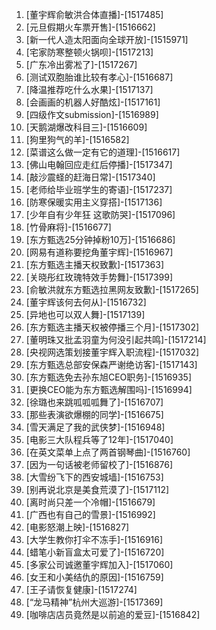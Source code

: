 
1. [董宇辉俞敏洪合体直播]-[1517485]
1. [元旦假期火车票开售]-[1516662]
1. [新一代人造太阳面向全球开放]-[1515971]
1. [宅家防寒整顿火锅呗]-[1517213]
1. [广东冷出雾凇了]-[1517267]
1. [测试双胞胎谁比较有孝心]-[1516687]
1. [降温推荐吃什么水果]-[1517137]
1. [会画画的机器人好酷炫]-[1517161]
1. [四级作文submission]-[1516989]
1. [天鹅湖爆改科目三]-[1516609]
1. [狗里狗气的羊]-[1516582]
1. [菜谱这么做一定有它的道理]-[1516617]
1. [佛山电翰回应走红后停播]-[1517347]
1. [敲沙震蛏的赶海日常]-[1517340]
1. [老师给毕业班学生的寄语]-[1517237]
1. [防寒保暖实用主义穿搭]-[1517136]
1. [少年自有少年狂 这歌防哭]-[1517096]
1. [竹骨麻将]-[1516677]
1. [东方甄选25分钟掉粉10万]-[1516686]
1. [网易有道称要挖角董宇辉]-[1516967]
1. [东方甄选主播天权致歉]-[1517363]
1. [关晓彤红玫瑰特效手势舞]-[1517399]
1. [俞敏洪就东方甄选拉黑网友致歉]-[1517265]
1. [董宇辉该何去何从]-[1516732]
1. [异地也可以双人舞]-[1517139]
1. [东方甄选主播天权被停播三个月]-[1517302]
1. [董明珠又批孟羽童为何没引起共鸣]-[1517214]
1. [央视网选策划接董宇辉入职流程]-[1517032]
1. [东方甄选总部安保森严谢绝访客]-[1517143]
1. [东方甄选免去孙东旭CEO职务]-[1516935]
1. [更换CEO能为东方甄选解围吗]-[1516994]
1. [徐璐也来跳呱呱呱舞了]-[1516707]
1. [那些表演欲爆棚的同学]-[1516675]
1. [雪天满足了我的武侠梦]-[1516948]
1. [电影三大队程兵等了12年]-[1517040]
1. [在英文菜单上点了两首钢琴曲]-[1516760]
1. [因为一句话被老师留校了]-[1516876]
1. [大雪纷飞下的西安城墙]-[1516753]
1. [别再说北京是美食荒漠了]-[1517112]
1. [离时尚只差一个冷帽]-[1516679]
1. [广西也有自己的雪景]-[1516992]
1. [电影怒潮上映]-[1516827]
1. [大学生教你打伞不冻手]-[1516916]
1. [蜡笔小新盲盒太可爱了]-[1516720]
1. [多家公司诚邀董宇辉加入]-[1517060]
1. [女王和小美结仇的原因]-[1516759]
1. [王子请恢复健康]-[1517274]
1. [“龙马精神”杭州大巡游]-[1517369]
1. [咖啡店店员竟然是以前追的爱豆]-[1516842]